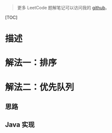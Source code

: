 > 更多 LeetCode 题解笔记可以访问我的 [github](https://github.com/Genpeng/play-with-leetcode)。

[TOC]

# 描述



# 解法一：排序



# 解法二：优先队列

## 思路



## Java 实现

```java

```

